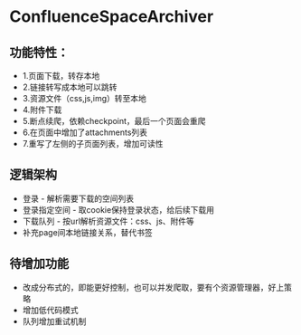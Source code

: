 # ConfluenceSpaceArchiver

## 功能特性：

* 1.页面下载，转存本地
* 2.链接转写成本地可以跳转
* 3.资源文件（css,js,img）转至本地
* 4.附件下载
* 5.断点续爬，依赖checkpoint，最后一个页面会重爬
* 6.在页面中增加了attachments列表
* 7.重写了左侧的子页面列表，增加可读性

## 逻辑架构

* 登录 - 解析需要下载的空间列表
* 登录指定空间 - 取cookie保持登录状态，给后续下载用
* 下载队列 - 按url解析资源文件：css、js、附件等
* 补充page间本地链接关系，替代书签

## 待增加功能

* 改成分布式的，即能更好控制，也可以并发爬取，要有个资源管理器，好上策略
* 增加低代码模式
* 队列增加重试机制